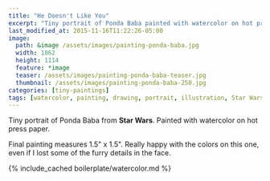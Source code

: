```yaml
---
title: "He Doesn't Like You"
excerpt: "Tiny portrait of Ponda Baba painted with watercolor on hot press paper."
last_modified_at: 2015-11-16T11:22:26-05:00
image: 
  path: &image /assets/images/painting-ponda-baba.jpg
  width: 1862
  height: 1114
  feature: *image
  teaser: /assets/images/painting-ponda-baba-teaser.jpg
  thumbnail: /assets/images/painting-ponda-baba-250.jpg
categories: [tiny-paintings]
tags: [watercolor, painting, drawing, portrait, illustration, Star Wars]
---
```


Tiny portrait of Ponda Baba from **Star Wars**. Painted with watercolor on hot press paper.

Final painting measures 1.5\" x 1.5\". Really happy with the colors on this one, even if I lost some of the furry details in the face.

{% include_cached boilerplate/watercolor.md %}
